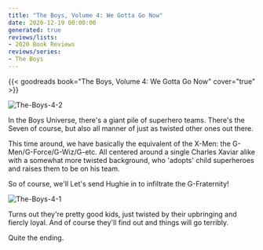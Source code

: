 ```yaml
---
title: "The Boys, Volume 4: We Gotta Go Now"
date: 2020-12-19 00:00:00
generated: true
reviews/lists:
- 2020 Book Reviews
reviews/series:
- The Boys
---
```

{{< goodreads book="The Boys, Volume 4: We Gotta Go Now" cover="true" >}}

![The-Boys-4-2](/embeds/books/attachments/the-boys-4-2.jpg)  

In the Boys Universe, there's a giant pile of superhero teams. There's the Seven of course, but also all manner of just as twisted other ones out there.  

<!--more-->

This time around, we have basically the equivalent of the X-Men: the G-Men/G-Force/G-Wiz/G-etc. All centered around a single Charles Xaviar alike with a somewhat more twisted background, who 'adopts' child superheroes and raises them to be on his team.  

So of course, we'll Let's send Hughie in to infiltrate the G-Fraternity!  

![The-Boys-4-1](/embeds/books/attachments/the-boys-4-1.jpg)  

Turns out they're pretty good kids, just twisted by their upbringing and fiercly loyal. And of course they'll find out and things will go terribly.  

Quite the ending.


